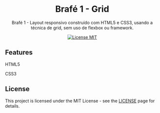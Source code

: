 <h1 align="center">
  <br>
  Brafé 1 - Grid
</h1>

<p align="center">Brafé 1 - Layout responsivo construído com HTML5 e CSS3, usando a técnica de grid, sem uso de flexbox ou framework.</p>

<p align="center">
  <a href="https://opensource.org/licenses/MIT">
    <img src="https://img.shields.io/badge/License-MIT-blue.svg" alt="License MIT">
  </a>
</p>

## Features

HTML5 
<br>

CSS3
<br>

## License

This project is licensed under the MIT License - see the [LICENSE](https://opensource.org/licenses/MIT) page for details.